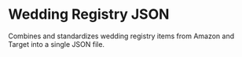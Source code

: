 # Wedding Registry JSON
Combines and standardizes wedding registry items from Amazon and Target into a single JSON file.
